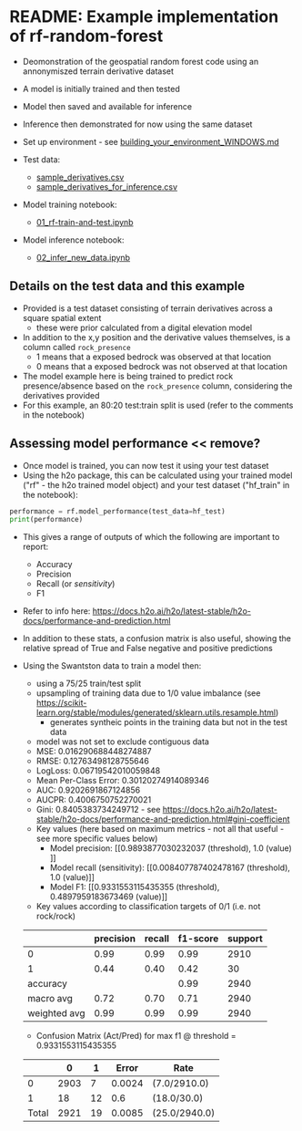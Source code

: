 # README: Example implementation of rf-random-forest 

* Deomonstration of the geospatial random forest code using an annonymiszed terrain derivative dataset
* A model is initially trained and then tested
* Model then saved and available for inference
* Inference then demonstrated for now using the same dataset

* Set up environment - see [building_your_environment_WINDOWS.md](../../building_your_environment_WINDOWS.md)
* Test data:
	* [sample_derivatives.csv](./example_data/sample_derivatives.csv)
	* [sample_derivatives_for_inference.csv](./example_data/sample_derivatives_for_inference.csv)
* Model training notebook:
	* [01_rf-train-and-test.ipynb](./01_rf-train-and-test.ipynb)
* Model inference notebook:
	* [02_infer_new_data.ipynb](02_infer_new_data.ipynb)

## Details on the test data and this example

* Provided is a test dataset consisting of terrain derivatives across a square spatial extent
	- these were prior calculated from a digital elevation model
* In addition to the x,y position and the derivative values themselves, is a column called `rock_presence`
	- 1 means that a exposed bedrock was observed at that location
	- 0 means that a exposed bedrock was not observed at that location
* The model example here is being trained to predict rock presence/absence based on the `rock_presence` column, considering the derivatives provided
* For this example, an 80:20 test:train split is used (refer to the comments in the notebook)


## Assessing model performance << remove?

- Once model is trained, you can now test it using your test dataset
- Using the h2o package, this can be calculated using your trained model ("rf" - the h2o trained model object) and your test dataset ("hf_train" in the notebook):

```python
performance = rf.model_performance(test_data=hf_test)
print(performance)
```
- This gives a range of outputs of which the following are important to report:
	+ Accuracy 
	+ Precision
	+ Recall (or *sensitivity*)
	+ F1 
- Refer to info here: https://docs.h2o.ai/h2o/latest-stable/h2o-docs/performance-and-prediction.html
- In addition to these stats, a confusion matrix is also useful, showing the relative spread of True and False negative and positive predictions

- Using the Swantston data to train a model then:
	- using a 75/25 train/test split
	- upsampling of training data due to 1/0 value imbalance (see https://scikit-learn.org/stable/modules/generated/sklearn.utils.resample.html)
		- generates syntheic points in the training data but not in the test data
	- model was not set to exclude contiguous data
	- MSE: 0.016290688448274887
	- RMSE: 0.12763498128755646
	- LogLoss: 0.06719542010059848
	- Mean Per-Class Error: 0.30120274914089346
	- AUC: 0.9202691867124856
	- AUCPR: 0.4006750752270021
	- Gini: 0.8405383734249712 - see https://docs.h2o.ai/h2o/latest-stable/h2o-docs/performance-and-prediction.html#gini-coefficient
	- Key values (here based on maximum metrics - not all that useful - see more specific values below)
		- Model precision:  [[0.9893877030232037 (threshold), 1.0 (value) ]]
		- Model recall (sensitivity):  [[0.008407787402478167 (threshold), 1.0 (value)]]
		- Model F1:  [[0.9331553115435355 (threshold), 0.4897959183673469 (value)]]
	- Key values according to classification targets of 0/1 (i.e. not rock/rock)

    | | precision| recall | f1-score | support | 
    |---|---|---|---|---|
    | 0 |      0.99  |    0.99 |     0.99  |    2910|
    | 1|       0.44 |     0.40|      0.42 |       30|
    |    accuracy|       | |                   0.99 |     2940|
    |   macro avg|       0.72   |   0.70 |     0.71   |   2940|
    |weighted avg|       0.99    |  0.99|      0.99    |  2940|

	- Confusion Matrix (Act/Pred) for max f1 @ threshold = 0.9331553115435355     	

    | |0| 1| Error| Rate|
    |---|---|---|---|---|
    |0 | 2903|7 |0.0024| (7.0/2910.0) |
    |1 | 18 |12 |0.6 | (18.0/30.0) |
    |Total | 2921 | 19 | 0.0085 |(25.0/2940.0)|

